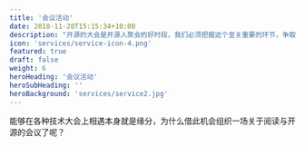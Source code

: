 ```yaml
---
title: '会议活动'
date: 2018-11-28T15:15:34+10:00
description: "开源的大会是开源人聚会的好时段，我们必须把握这个至关重要的环节，争取在大会之外的交流。"
icon: 'services/service-icon-4.png'
featured: true
draft: false
weight: 6
heroHeading: '会议活动'
heroSubHeading: ''
heroBackground: 'services/service2.jpg'
---
```


能够在各种技术大会上相遇本身就是缘分，为什么借此机会组织一场关于阅读与开源的会议了呢？